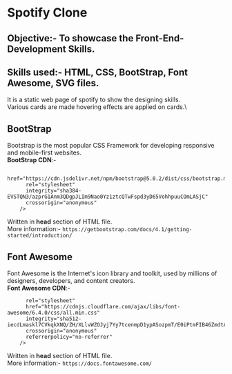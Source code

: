 # Spotify Clone

## Objective:- To showcase the Front-End-Development Skills.

## Skills used:- HTML, CSS, BootStrap, Font Awesome, SVG files.

It is a static web page of spotify to show the designing skills.\
Various cards are made hovering effects are applied on cards.\

## BootStrap
Bootstrap is the most popular CSS Framework for developing responsive and mobile-first websites.\
__BootStrap CDN__:-
```<link
      href="https://cdn.jsdelivr.net/npm/bootstrap@5.0.2/dist/css/bootstrap.min.css"
      rel="stylesheet"
      integrity="sha384-EVSTQN3/azprG1Anm3QDgpJLIm9Nao0Yz1ztcQTwFspd3yD65VohhpuuCOmLASjC"
      crossorigin="anonymous"
    />
```
Written in __head__ section of HTML file.\
More information:- ```https://getbootstrap.com/docs/4.1/getting-started/introduction/```

## Font Awesome 
Font Awesome is the Internet's icon library and toolkit, used by millions of designers, developers, and content creators.\
__Font Awesome CDN__:-
```<link
      rel="stylesheet"
      href="https://cdnjs.cloudflare.com/ajax/libs/font-awesome/6.4.0/css/all.min.css"
      integrity="sha512-iecdLmaskl7CVkqkXNQ/ZH/XLlvWZOJyj7Yy7tcenmpD1ypASozpmT/E0iPtmFIB46ZmdtAc9eNBvH0H/ZpiBw=="
      crossorigin="anonymous"
      referrerpolicy="no-referrer"
    />
```
Written in __head__ section of HTML file.\
More information:- ```https://docs.fontawesome.com/```





